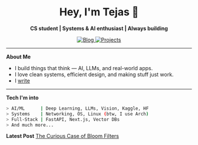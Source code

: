 <h1 align="center">Hey, I'm Tejas 👋</h1>

<p align="center">
  <b>CS student | Systems & AI enthusiast | Always building</b>
</p>

<p align="center">
  <a href="https://screenager.dev" target="_blank">
    <img alt="Blog" src="https://img.shields.io/badge/portfolio-screenager.dev-black?style=for-the-badge&logo=vercel&logoColor=white">
  </a>
  <a href="https://github.com/tejas242?tab=repositories" target="_blank">
    <img alt="Projects" src="https://img.shields.io/badge/projects-GitHub-blue?style=for-the-badge&logo=github">
  </a>
</p>

---

**About Me**

- I build things that think — AI, LLMs, and real-world apps.
- I love clean systems, efficient design, and making stuff just work.
- I [write](https://screenager.dev/blog)

---

**Tech I'm into**

```bash
> AI/ML      | Deep Learning, LLMs, Vision, Kaggle, HF
> Systems    | Networking, OS, Linux (btw, I use Arch)
> Full-Stack | FastAPI, Next.js, Vector DBs
> And much more...
```

**Latest Post**
[The Curious Case of Bloom Filters](https://screenager.dev/blog/2025/bloom-filters-demystified)

